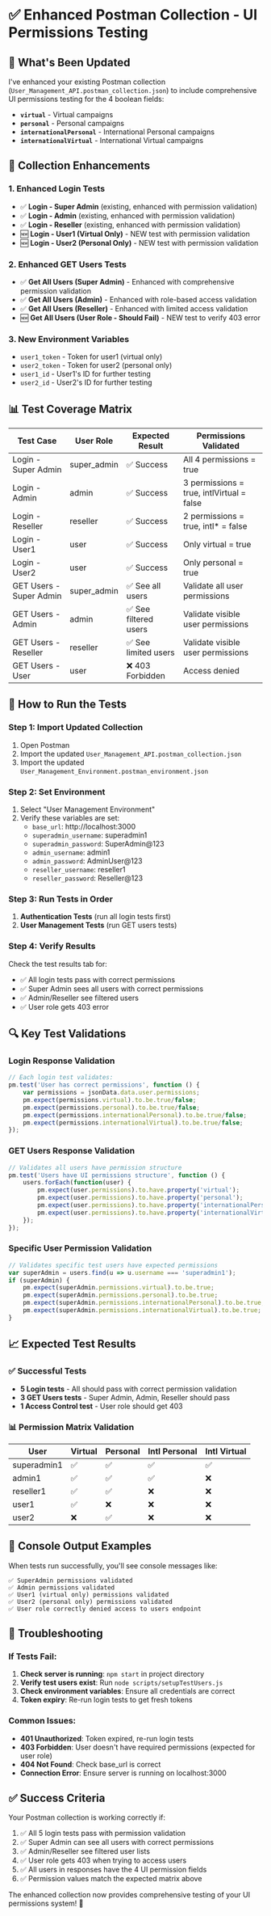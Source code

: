 # ✅ Enhanced Postman Collection - UI Permissions Testing

## 🎯 What's Been Updated

I've enhanced your existing Postman collection (`User_Management_API.postman_collection.json`) to include comprehensive UI permissions testing for the 4 boolean fields:

- **`virtual`** - Virtual campaigns
- **`personal`** - Personal campaigns  
- **`internationalPersonal`** - International Personal campaigns
- **`internationalVirtual`** - International Virtual campaigns

## 🔧 Collection Enhancements

### 1. **Enhanced Login Tests**
- ✅ **Login - Super Admin** (existing, enhanced with permission validation)
- ✅ **Login - Admin** (existing, enhanced with permission validation)  
- ✅ **Login - Reseller** (existing, enhanced with permission validation)
- 🆕 **Login - User1 (Virtual Only)** - NEW test with permission validation
- 🆕 **Login - User2 (Personal Only)** - NEW test with permission validation

### 2. **Enhanced GET Users Tests**
- ✅ **Get All Users (Super Admin)** - Enhanced with comprehensive permission validation
- ✅ **Get All Users (Admin)** - Enhanced with role-based access validation
- ✅ **Get All Users (Reseller)** - Enhanced with limited access validation
- 🆕 **Get All Users (User Role - Should Fail)** - NEW test to verify 403 error

### 3. **New Environment Variables**
- `user1_token` - Token for user1 (virtual only)
- `user2_token` - Token for user2 (personal only)
- `user1_id` - User1's ID for further testing
- `user2_id` - User2's ID for further testing

## 📊 Test Coverage Matrix

| Test Case | User Role | Expected Result | Permissions Validated |
|-----------|-----------|-----------------|----------------------|
| Login - Super Admin | super_admin | ✅ Success | All 4 permissions = true |
| Login - Admin | admin | ✅ Success | 3 permissions = true, intlVirtual = false |
| Login - Reseller | reseller | ✅ Success | 2 permissions = true, intl* = false |
| Login - User1 | user | ✅ Success | Only virtual = true |
| Login - User2 | user | ✅ Success | Only personal = true |
| GET Users - Super Admin | super_admin | ✅ See all users | Validate all user permissions |
| GET Users - Admin | admin | ✅ See filtered users | Validate visible user permissions |
| GET Users - Reseller | reseller | ✅ See limited users | Validate visible user permissions |
| GET Users - User | user | ❌ 403 Forbidden | Access denied |

## 🚀 How to Run the Tests

### Step 1: Import Updated Collection
1. Open Postman
2. Import the updated `User_Management_API.postman_collection.json`
3. Import the updated `User_Management_Environment.postman_environment.json`

### Step 2: Set Environment
1. Select "User Management Environment"
2. Verify these variables are set:
   - `base_url`: http://localhost:3000
   - `superadmin_username`: superadmin1
   - `superadmin_password`: SuperAdmin@123
   - `admin_username`: admin1
   - `admin_password`: AdminUser@123
   - `reseller_username`: reseller1
   - `reseller_password`: Reseller@123

### Step 3: Run Tests in Order
1. **Authentication Tests** (run all login tests first)
2. **User Management Tests** (run GET users tests)

### Step 4: Verify Results
Check the test results tab for:
- ✅ All login tests pass with correct permissions
- ✅ Super Admin sees all users with correct permissions
- ✅ Admin/Reseller see filtered users
- ✅ User role gets 403 error

## 🔍 Key Test Validations

### Login Response Validation
```javascript
// Each login test validates:
pm.test('User has correct permissions', function () {
    var permissions = jsonData.data.user.permissions;
    pm.expect(permissions.virtual).to.be.true/false;
    pm.expect(permissions.personal).to.be.true/false;
    pm.expect(permissions.internationalPersonal).to.be.true/false;
    pm.expect(permissions.internationalVirtual).to.be.true/false;
});
```

### GET Users Response Validation
```javascript
// Validates all users have permission structure
pm.test('Users have UI permissions structure', function () {
    users.forEach(function(user) {
        pm.expect(user.permissions).to.have.property('virtual');
        pm.expect(user.permissions).to.have.property('personal');
        pm.expect(user.permissions).to.have.property('internationalPersonal');
        pm.expect(user.permissions).to.have.property('internationalVirtual');
    });
});
```

### Specific User Permission Validation
```javascript
// Validates specific test users have expected permissions
var superAdmin = users.find(u => u.username === 'superadmin1');
if (superAdmin) {
    pm.expect(superAdmin.permissions.virtual).to.be.true;
    pm.expect(superAdmin.permissions.personal).to.be.true;
    pm.expect(superAdmin.permissions.internationalPersonal).to.be.true;
    pm.expect(superAdmin.permissions.internationalVirtual).to.be.true;
}
```

## 📈 Expected Test Results

### ✅ Successful Tests
- **5 Login tests** - All should pass with correct permission validation
- **3 GET Users tests** - Super Admin, Admin, Reseller should pass
- **1 Access Control test** - User role should get 403

### 📊 Permission Matrix Validation
| User | Virtual | Personal | Intl Personal | Intl Virtual |
|------|---------|----------|---------------|--------------|
| superadmin1 | ✅ | ✅ | ✅ | ✅ |
| admin1 | ✅ | ✅ | ✅ | ❌ |
| reseller1 | ✅ | ✅ | ❌ | ❌ |
| user1 | ✅ | ❌ | ❌ | ❌ |
| user2 | ❌ | ✅ | ❌ | ❌ |

## 🎯 Console Output Examples

When tests run successfully, you'll see console messages like:
```
✅ SuperAdmin permissions validated
✅ Admin permissions validated  
✅ User1 (virtual only) permissions validated
✅ User2 (personal only) permissions validated
✅ User role correctly denied access to users endpoint
```

## 🔧 Troubleshooting

### If Tests Fail:
1. **Check server is running**: `npm start` in project directory
2. **Verify test users exist**: Run `node scripts/setupTestUsers.js`
3. **Check environment variables**: Ensure all credentials are correct
4. **Token expiry**: Re-run login tests to get fresh tokens

### Common Issues:
- **401 Unauthorized**: Token expired, re-run login tests
- **403 Forbidden**: User doesn't have required permissions (expected for user role)
- **404 Not Found**: Check base_url is correct
- **Connection Error**: Ensure server is running on localhost:3000

## ✅ Success Criteria

Your Postman collection is working correctly if:
1. ✅ All 5 login tests pass with permission validation
2. ✅ Super Admin can see all users with correct permissions
3. ✅ Admin/Reseller see filtered user lists
4. ✅ User role gets 403 when trying to access users
5. ✅ All users in responses have the 4 UI permission fields
6. ✅ Permission values match the expected matrix above

The enhanced collection now provides comprehensive testing of your UI permissions system! 🚀
